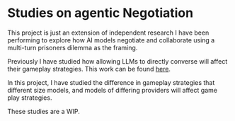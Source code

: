 # Studies on agentic Negotiation 

This project is just an extension of independent research I have been performing to explore how AI models negotiate and collaborate using a multi-turn prisoners dilemma as the framing.

Previously I have studied how allowing LLMs to directly converse will affect their gameplay strategies. This work can be found [here](https://github.com/AEJaspan/negotiation_demos).

In this project, I have studied the difference in gameplay strategies that different size models, and models of differing providers will affect game play strategies.

These studies are a WIP.